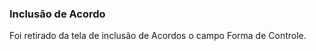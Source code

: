 ### **Inclusão de Acordo**

Foi retirado da tela de inclusão de Acordos o campo Forma de Controle. 


